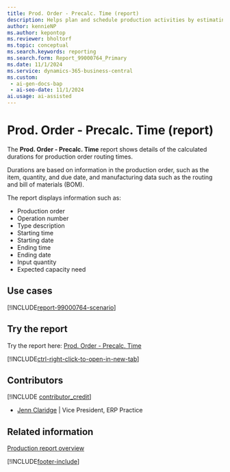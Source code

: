 ```yaml
---
title: Prod. Order - Precalc. Time (report)
description: Helps plan and schedule production activities by estimating the time needed to complete each production order based on factors such as work centers, machine centers, and routing information.
author: kennieNP
ms.author: kepontop
ms.reviewer: bholtorf
ms.topic: conceptual
ms.search.keywords: reporting
ms.search.form: Report_99000764_Primary
ms.date: 11/1/2024
ms.service: dynamics-365-business-central
ms.custom:
 - ai-gen-docs-bap
 - ai-seo-date: 11/1/2024
ai.usage: ai-assisted
---
```


# Prod. Order - Precalc. Time (report)

The **Prod. Order - Precalc. Time** report shows details of the calculated durations for production order routing times.

Durations are based on information in the production order, such as the item, quantity, and due date, and manufacturing data such as the routing and bill of materials (BOM).

The report displays information such as:

- Production order
- Operation number
- Type description
- Starting time
- Starting date
- Ending time
- Ending date
- Input quantity
- Expected capacity need

## Use cases

[!INCLUDE[report-99000764-scenario](../includes/report-99000764-scenario-include.md)]

<!-- 

Prompt

Below is a report in an ERP system. Provide 3-4 use cases for different personas working with manufacturing

Format like this:    
  
As a <persona>, use the report to    
* use case 1  
* use case 2    

Do not capitalize the persona names. 

Do not start lines with "Use the data to"

## Report name
Prod. Order - Precalc. Time

## Report description

### What the report does

### Use cases
Help plan and schedule production activities by estimating the time needed to complete each production order based on factors such as work centers, machine centers, and routing information.

Please include your data sources and URLs

-->

## Try the report

Try the report here: [Prod. Order - Precalc. Time](https://businesscentral.dynamics.com?report=99000764)

[!INCLUDE[ctrl-right-click-to-open-in-new-tab](../includes/ctrl-right-click-to-open-in-new-tab.md)]

## Contributors

[!INCLUDE [contributor_credit](../includes/contributor_credit.md)]

- [Jenn Claridge](https://www.linkedin.com/in/jenn-morton-sabre/) | Vice President, ERP Practice

## Related information

[Production report overview](../production-reports.md)  

[!INCLUDE[footer-include](../includes/footer-banner.md)]